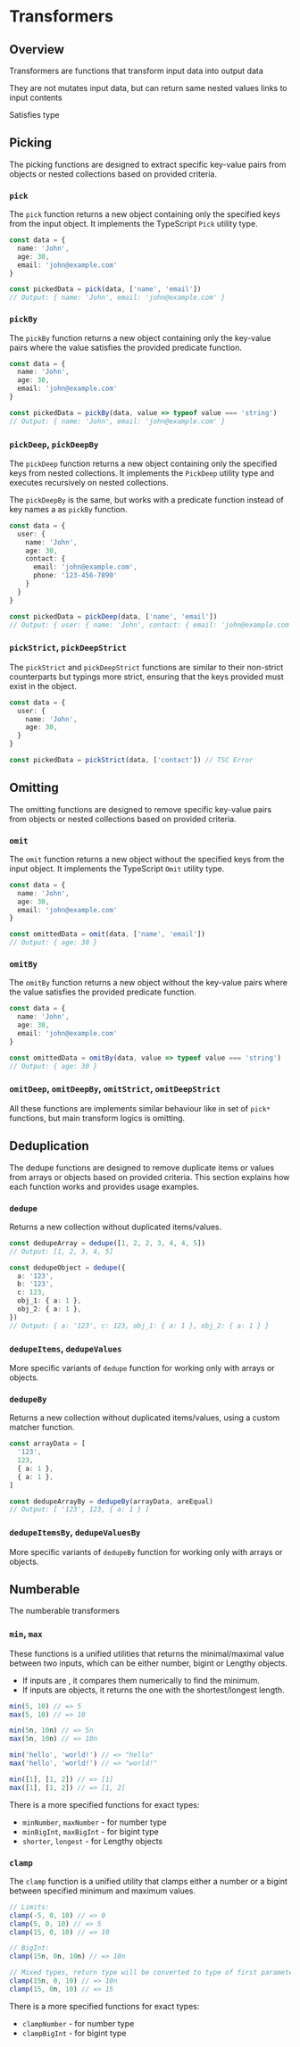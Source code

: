 <script setup>
import ApiLink from '../.vitepress/components/ApiLink.vue'
</script>

# Transformers
## Overview
Transformers are functions that transform input data into output data

They are not mutates input data, but can return same nested values links to input contents

Satisfies type <ApiLink name="FnTransform"/>

## Picking
The picking functions are designed to extract specific key-value pairs from objects or nested collections based on provided criteria.

### `pick`
The `pick` function returns a new object containing only the specified keys from the input object.
It implements the TypeScript `Pick` utility type.

```ts
const data = {
  name: 'John',
  age: 30,
  email: 'john@example.com'
}

const pickedData = pick(data, ['name', 'email'])
// Output: { name: 'John', email: 'john@example.com' }
```

### `pickBy`
The `pickBy` function returns a new object containing only the key-value pairs where the value satisfies the provided predicate function.

```ts
const data = {
  name: 'John',
  age: 30,
  email: 'john@example.com'
}

const pickedData = pickBy(data, value => typeof value === 'string')
// Output: { name: 'John', email: 'john@example.com' }
```

### `pickDeep`, `pickDeepBy`
The `pickDeep` function returns a new object containing only the specified keys from nested collections.
It implements the `PickDeep` utility type and executes recursively on nested collections.

The `pickDeepBy` is the same, but works with a predicate function instead of key names a as `pickBy` function.

```ts
const data = {
  user: {
    name: 'John',
    age: 30,
    contact: {
      email: 'john@example.com',
      phone: '123-456-7890'
    }
  }
}

const pickedData = pickDeep(data, ['name', 'email'])
// Output: { user: { name: 'John', contact: { email: 'john@example.com' } } }
```

### `pickStrict`, `pickDeepStrict`
The `pickStrict` and `pickDeepStrict` functions are similar to their non-strict counterparts but typings more strict, ensuring that the keys provided must exist in the object.

```ts
const data = {
  user: {
    name: 'John',
    age: 30,
  }
}

const pickedData = pickStrict(data, ['contact']) // TSC Error
```

## Omitting
The omitting functions are designed to remove specific key-value pairs from objects or nested collections based on provided criteria.

### `omit`
The `omit` function returns a new object without the specified keys from the input object. It implements the TypeScript `Omit` utility type.

```ts
const data = {
  name: 'John',
  age: 30,
  email: 'john@example.com'
}

const omittedData = omit(data, ['name', 'email'])
// Output: { age: 30 }
```

### `omitBy`
The `omitBy` function returns a new object without the key-value pairs where the value satisfies the provided predicate function.

```ts
const data = {
  name: 'John',
  age: 30,
  email: 'john@example.com'
}

const omittedData = omitBy(data, value => typeof value === 'string')
// Output: { age: 30 }
```

### `omitDeep`, `omitDeepBy`, `omitStrict`, `omitDeepStrict`
All these functions are implements similar behaviour like in set of `pick*` functions, but main transform logics is omitting.

## Deduplication
The dedupe functions are designed to remove duplicate items or values from arrays or objects based on provided criteria. This section explains how each function works and provides usage examples.

### `dedupe`
Returns a new collection without duplicated items/values.

```ts
const dedupeArray = dedupe([1, 2, 2, 3, 4, 4, 5])
// Output: [1, 2, 3, 4, 5]

const dedupeObject = dedupe({
  a: '123',
  b: '123',
  c: 123,
  obj_1: { a: 1 },
  obj_2: { a: 1 },
})
// Output: { a: '123', c: 123, obj_1: { a: 1 }, obj_2: { a: 1 } }
```

### `dedupeItems`, `dedupeValues`
More specific variants of `dedupe` function for working only with arrays or objects.

### `dedupeBy`
Returns a new collection without duplicated items/values, using a custom matcher function.

```ts
const arrayData = [
  '123',
  123,
  { a: 1 },
  { a: 1 },
]

const dedupeArrayBy = dedupeBy(arrayData, areEqual)
// Output: [ '123', 123, { a: 1 } ]
```

### `dedupeItemsBy`, `dedupeValuesBy`
More specific variants of `dedupeBy` function for working only with arrays or objects.

## Numberable
The numberable transformers

### `min`, `max`
These functions is a unified utilities that returns the minimal/maximal value between two inputs, which can be either number, bigint or Lengthy objects.
- If inputs are <ApiLink name="Numeric"/>, it compares them numerically to find the minimum.
- If inputs are <ApiLink name="Lengthy"/> objects, it returns the one with the shortest/longest length.

```ts
min(5, 10) // => 5
max(5, 10) // => 10

min(5n, 10n) // => 5n
max(5n, 10n) // => 10n

min('hello', 'world!') // => "hello"
max('hello', 'world!') // => "world!"

min([1], [1, 2]) // => [1]
max([1], [1, 2]) // => [1, 2]
```

There is a more specified functions for exact types:
- `minNumber`, `maxNumber` - for number type
- `minBigInt`, `maxBigInt` - for bigint type
- `shorter`, `longest` - for Lengthy objects

### `clamp`
The `clamp` function is a unified utility that clamps either a number or a bigint between specified minimum and maximum values.

```ts
// Limits:
clamp(-5, 0, 10) // => 0
clamp(5, 0, 10) // => 5
clamp(15, 0, 10) // => 10

// BigInt:
clamp(15n, 0n, 10n) // => 10n

// Mixed types, return type will be converted to type of first parameter
clamp(15n, 0, 10) // => 10n
clamp(15, 0n, 10) // => 15
```

There is a more specified functions for exact types:
- `clampNumber` - for number type
- `clampBigInt` - for bigint type
